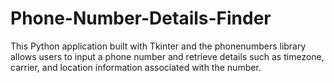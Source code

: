 # Phone-Number-Details-Finder
This Python application built with Tkinter and the phonenumbers library allows users to input a phone number and retrieve details such as timezone, carrier, and location information associated with the number.
